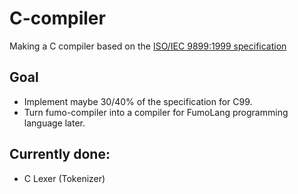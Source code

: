 # C-compiler
Making a C compiler based on the [ISO/IEC 9899:1999 specification](https://www.open-std.org/jtc1/sc22/WG14/www/docs/n1256.pdf)
## Goal
- Implement maybe 30/40% of the specification for C99.
- Turn fumo-compiler into a compiler for FumoLang programming language later.
## Currently done:
- C Lexer (Tokenizer)

